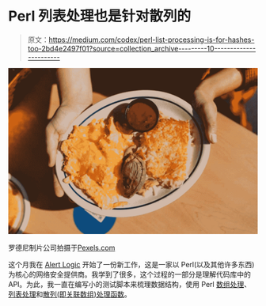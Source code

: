 # Perl 列表处理也是针对散列的

> 原文：<https://medium.com/codex/perl-list-processing-is-for-hashes-too-2bd4e2497f01?source=collection_archive---------10----------------------->

![](img/140835d3ec981358089b25527d00efae.png)

罗德尼制片公司拍摄于[Pexels.com](https://www.pexels.com/photo/plate-of-eggs-and-hash-browns-6529924/)

这个月我在 [Alert Logic](https://www.alertlogic.com/) 开始了一份新工作，这是一家以 Perl(以及其他许多东西)为核心的网络安全提供商。我学到了很多，这个过程的一部分是理解代码库中的 API。为此，我一直在编写小的测试脚本来梳理数据结构，使用 Perl [数组处理](https://perldoc.perl.org/perlfunc#Functions-for-real-@ARRAYs)、[列表处理](https://perldoc.perl.org/perlfunc#Functions-for-list-data)和[散列(即关联数组)处理函数](https://perldoc.perl.org/perlfunc#Functions-for-real-%25HASHes)。